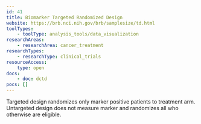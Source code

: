```yaml
---
id: 41
title: Biomarker Targeted Randomized Design
website: https://brb.nci.nih.gov/brb/samplesize/td.html
toolTypes:
    - toolType: analysis_tools/data_visualization
researchAreas:
    - researchArea: cancer_treatment
researchTypes:
    - researchType: clinical_trials
resourceAccess:
    type: open
docs:
    - doc: dctd
pocs: []        
---
```

Targeted design randomizes only marker positive patients to treatment arm. Untargeted design does not measure marker and randomizes all who otherwise are eligible.
